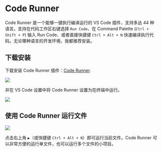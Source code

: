 # Code Runner <a href="https://github.com/spencerwooo"> <Badge text="@SpencerWoo" vertical="middle"/></a>

Code Runner 是一个能够一键执行编译运行的 VS Code 插件，支持多达 44 种语言。支持在代码工作区右键选择 `Run Code`、在 Command Palette (`Ctrl + Shift + P`) 输入 Run Code、或者直接快捷键 `Ctrl + Alt + N` 快速编译执行代码。无论哪种语言的开发环境，我都推荐安装。

## 下载安装

下载安装 Code Runner 插件：[Code Runner](https://marketplace.visualstudio.com/items?itemName=formulahendry.code-runner).

![](https://cdn.spencer.felinae98.cn/github/2020/09/200902_221512.png)

并在 VS Code 设置中将 Code Runner 设置为在终端中运行。

![](https://cdn.spencer.felinae98.cn/github/2020/09/200902_221512-1.png)

## 使用 Code Runner 运行文件

![](https://cdn.spencer.felinae98.cn/github/2020/09/200902_221512-2.png)

点击右上角 `▶`（或快捷键 `Ctrl + Alt + N`）即可运行当前文件。Code Runner 可以非常方便的运行单文件，也可以运行多个文件的小项目。
